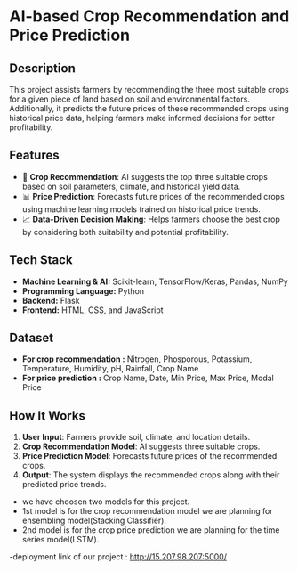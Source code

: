 # **AI-based Crop Recommendation and Price Prediction**

## **Description**
This project assists farmers by recommending the three most suitable crops for a given piece of land based on soil and environmental factors. Additionally, it predicts the future prices of these recommended crops using historical price data, helping farmers make informed decisions for better profitability.

## **Features**
- 🌱 **Crop Recommendation**: AI suggests the top three suitable crops based on soil parameters, climate, and historical yield data.  
- 📊 **Price Prediction**: Forecasts future prices of the recommended crops using machine learning models trained on historical price trends.  
- 📈 **Data-Driven Decision Making**: Helps farmers choose the best crop by considering both suitability and potential profitability.  

## **Tech Stack**
- **Machine Learning & AI:** Scikit-learn, TensorFlow/Keras, Pandas, NumPy
- **Programming Language:** Python
- **Backend:** Flask
- **Frontend:** HTML, CSS, and JavaScript
 

## **Dataset**
- **For crop recommendation :** Nitrogen, Phosporous, Potassium, Temperature, Humidity, pH, Rainfall, Crop Name
- **For price prediction :** Crop Name, Date, Min Price, Max Price, Modal Price

## **How It Works**
1. **User Input**: Farmers provide soil, climate, and location details.  
2. **Crop Recommendation Model**: AI suggests three suitable crops.  
3. **Price Prediction Model**: Forecasts future prices of the recommended crops.  
4. **Output**: The system displays the recommended crops along with their predicted price trends.  

- we have choosen two models for this project.
- 1st model is for the crop recommendation model we are planning for ensembling model(Stacking Classifier).
- 2nd model is for the crop price prediction we are planning for the time series model(LSTM).

-deployment link of our project : http://15.207.98.207:5000/
